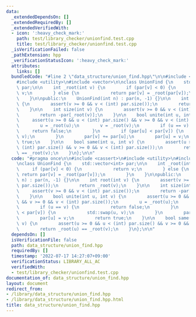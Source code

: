```yaml
---
data:
  _extendedDependsOn: []
  _extendedRequiredBy: []
  _extendedVerifiedWith:
  - icon: ':heavy_check_mark:'
    path: test/library_checker/unionfind.test.cpp
    title: test/library_checker/unionfind.test.cpp
  _isVerificationFailed: false
  _pathExtension: hpp
  _verificationStatusIcon: ':heavy_check_mark:'
  attributes:
    links: []
  bundledCode: "#line 2 \"data_structure/union_find.hpp\"\n\n#include <cassert>\n\
    #include <utility>\n#include <vector>\n\nclass UnionFind {\n    std::vector<int>\
    \ par;\n\n    int _root(int v) {\n        if (par[v] < 0) {\n            return\
    \ v;\n        } else {\n            return par[v] = _root(par[v]);\n        }\n\
    \    }\n\npublic:\n    UnionFind(int n) : par(n, -1) {}\n\n    int root(int v)\
    \ {\n        assert(v >= 0 && v < (int) par.size());\n        return _root(v);\n\
    \    }\n\n    int size(int v) {\n        assert(v >= 0 && v < (int) par.size());\n\
    \        return -par[_root(v)];\n    }\n\n    bool unite(int u, int v) {\n   \
    \     assert(u >= 0 && u < (int) par.size() && v >= 0 && v < (int) par.size());\n\
    \        u = _root(u);\n        v = _root(v);\n        if (u == v) {\n       \
    \     return false;\n        }\n        if (par[u] < par[v]) {\n            std::swap(u,\
    \ v);\n        }\n        par[v] += par[u];\n        par[u] = v;\n        return\
    \ true;\n    }\n\n    bool same(int u, int v) {\n        assert(u >= 0 && u <\
    \ (int) par.size() && v >= 0 && v < (int) par.size());\n        return _root(u)\
    \ == _root(v);\n    }\n};\n\n"
  code: "#pragma once\n\n#include <cassert>\n#include <utility>\n#include <vector>\n\
    \nclass UnionFind {\n    std::vector<int> par;\n\n    int _root(int v) {\n   \
    \     if (par[v] < 0) {\n            return v;\n        } else {\n           \
    \ return par[v] = _root(par[v]);\n        }\n    }\n\npublic:\n    UnionFind(int\
    \ n) : par(n, -1) {}\n\n    int root(int v) {\n        assert(v >= 0 && v < (int)\
    \ par.size());\n        return _root(v);\n    }\n\n    int size(int v) {\n   \
    \     assert(v >= 0 && v < (int) par.size());\n        return -par[_root(v)];\n\
    \    }\n\n    bool unite(int u, int v) {\n        assert(u >= 0 && u < (int) par.size()\
    \ && v >= 0 && v < (int) par.size());\n        u = _root(u);\n        v = _root(v);\n\
    \        if (u == v) {\n            return false;\n        }\n        if (par[u]\
    \ < par[v]) {\n            std::swap(u, v);\n        }\n        par[v] += par[u];\n\
    \        par[u] = v;\n        return true;\n    }\n\n    bool same(int u, int\
    \ v) {\n        assert(u >= 0 && u < (int) par.size() && v >= 0 && v < (int) par.size());\n\
    \        return _root(u) == _root(v);\n    }\n};\n\n"
  dependsOn: []
  isVerificationFile: false
  path: data_structure/union_find.hpp
  requiredBy: []
  timestamp: '2022-07-17 14:27:07+09:00'
  verificationStatus: LIBRARY_ALL_AC
  verifiedWith:
  - test/library_checker/unionfind.test.cpp
documentation_of: data_structure/union_find.hpp
layout: document
redirect_from:
- /library/data_structure/union_find.hpp
- /library/data_structure/union_find.hpp.html
title: data_structure/union_find.hpp
---
```

